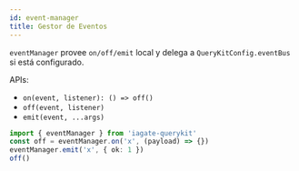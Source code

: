 ```yaml
---
id: event-manager
title: Gestor de Eventos
---
```


`eventManager` provee `on/off/emit` local y delega a `QueryKitConfig.eventBus` si está configurado.

APIs:
- `on(event, listener): () => off()`
- `off(event, listener)`
- `emit(event, ...args)`

```ts
import { eventManager } from 'iagate-querykit'
const off = eventManager.on('x', (payload) => {})
eventManager.emit('x', { ok: 1 })
off()
``` 